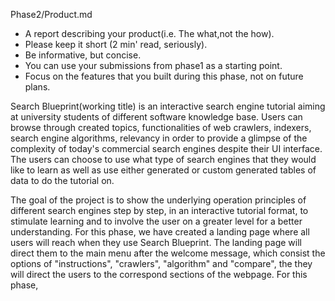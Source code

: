 Phase2/Product.md
* A report describing your p​roduct​(i.e. The w​hat,​not the h​ow)​.
* Please keep it short (2 min' read, seriously).
* Be informative, but concise.
* You can use your submissions from phase­1 as a starting point.
* Focus on the features that you built during this phase, not on future plans.

 
Search Blueprint(working title) is an interactive search engine tutorial aiming at university students of different software knowledge base. Users can browse through created topics, functionalities of web crawlers, indexers, search engine algorithms, relevancy in order to provide a glimpse of the complexity of today's commercial search engines despite their UI interface. The users can choose to use what type of search engines that they would like to learn as well as use either generated or custom generated tables of data to do the tutorial on.

The goal of the project is to show  the underlying operation principles of different search engines step by step, in an interactive tutorial format, to stimulate learning and to involve the user on a greater level for a better understanding. For this phase, we have created a landing page where all users will reach when they use Search Blueprint. The landing page will direct them to the main menu after the welcome message, which consist the options of "instructions", "crawlers", "algorithm" and "compare", the they will direct the users to the correspond sections of the webpage. For this phase, 

